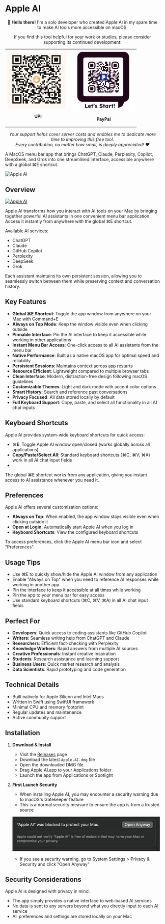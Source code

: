 # Apple AI

<div align="center">
  <p>👋 <strong>Hello there!</strong> I'm a solo developer who created Apple AI in my spare time to make AI tools more accessible on macOS.</p>
  <p>If you find this tool helpful for your work or studies, please consider supporting its continued development:</p>
  
  <table>
    <tr>
      <td align="center">
        <img src="upi.png" alt="UPI QR Code" width="200"/>
        <p><strong>UPI</strong></p>
      </td>
      <td align="center">
        <img src="paypal.png" alt="PayPal QR Code" width="200"/>
        <p><strong>PayPal</strong></p>
      </td>
    </tr>
  </table>
  
  <p><em>Your support helps cover server costs and enables me to dedicate more time to improving this free tool.<br>Every contribution, no matter how small, is deeply appreciated! ❤️</em></p>
</div>

A MacOS menu bar app that brings ChatGPT, Claude, Perplexity, Copilot, DeepSeek, and Grok into one streamlined interface, accessible anywhere with a global ⌘E shortcut.

![Apple AI](interface.png)

## Overview

[![Apple AI](https://github.com/user-attachments/assets/3cb46101-0ec4-49ea-9c50-99eaa6d8344b)](https://github.com/user-attachments/assets/3cb46101-0ec4-49ea-9c50-99eaa6d8344b)

Apple AI transforms how you interact with AI tools on your Mac by bringing together powerful AI assistants in one convenient menu bar application. Access it instantly from anywhere with the global ⌘E shortcut.

Available AI services:
- ChatGPT
- Claude 
- GitHub Copilot
- Perplexity
- DeepSeek
- Grok

Each assistant maintains its own persistent session, allowing you to seamlessly switch between them while preserving context and conversation history.

## Key Features

- **Global ⌘E Shortcut**: Toggle the app window from anywhere on your Mac with Command+E
- **Always on Top Mode**: Keep the window visible even when clicking outside
- **Pinnable Interface**: Pin the AI interface to keep it accessible while working in other applications
- **Instant Menu Bar Access**: One-click access to all AI assistants from the menu bar
- **Native Performance**: Built as a native macOS app for optimal speed and reliability
- **Persistent Sessions**: Maintains context across app restarts
- **Resource Efficient**: Lightweight compared to multiple browser tabs
- **Clean Interface**: Modern, distraction-free design following macOS guidelines
- **Customizable Themes**: Light and dark mode with accent color options
- **Smart History**: Search and reference past conversations
- **Privacy Focused**: All data stored locally by default
- **Full Keyboard Support**: Copy, paste, and select all functionality in all AI chat inputs

## Keyboard Shortcuts

Apple AI provides system-wide keyboard shortcuts for quick access:

- **⌘E**: Toggle Apple AI window open/closed (works globally across all applications)
- **Copy/Paste/Select All**: Standard keyboard shortcuts (⌘C, ⌘V, ⌘A) work in all AI chat input fields
- 
The global ⌘E shortcut works from any application, giving you instant access to AI assistance whenever you need it.

## Preferences

Apple AI offers several customization options:

- **Always on Top**: When enabled, the app window stays visible even when clicking outside it
- **Open at Login**: Automatically start Apple AI when you log in
- **Keyboard Shortcuts**: View the configured keyboard shortcuts

To access preferences, click the Apple AI menu bar icon and select "Preferences".

## Usage Tips

- Use ⌘E to quickly show/hide the Apple AI window from any application
- Enable "Always on Top" when you need to reference AI responses while working in another app
- Pin the interface to keep it accessible at all times while working
- Pin the app to your menu bar for easy access
- Use standard keyboard shortcuts (⌘C, ⌘V, ⌘A) in all AI chat input fields

## Perfect For

- **Developers**: Quick access to coding assistants like GitHub Copilot
- **Writers**: Seamless writing help from ChatGPT and Claude
- **Researchers**: Efficient fact-checking with Perplexity
- **Knowledge Workers**: Rapid answers from multiple AI sources
- **Creative Professionals**: Instant creative inspiration
- **Students**: Research assistance and learning support
- **Business Users**: Quick market research and analysis
- **Data Scientists**: Rapid prototyping and code generation

## Technical Details

- Built natively for Apple Silicon and Intel Macs
- Written in Swift using SwiftUI framework
- Minimal CPU and memory footprint
- Regular updates and maintenance
- Active community support

## Installation

1. **Download & Install**
   - Visit the [Releases](https://github.com/bunnysayzz/appleai/releases) page
   - Download the latest `Apple.AI.dmg` file
   - Open the downloaded DMG file
   - Drag Apple AI.app to your Applications folder
   - Launch the app from Applications or Spotlight

2. **First Launch Security**
   - When installing Apple AI, you may encounter a security warning due to macOS's Gatekeeper feature
   - This is a normal security measure to ensure the app is from a trusted source
   
   ![Security Warning](privacyissues.png)
   - If you see a security warning, go to System Settings > Privacy & Security and click "Open Anyway"


## Security Considerations

Apple AI is designed with privacy in mind:
- The app simply provides a native interface to web-based AI services
- No data is sent to any servers beyond what you directly input to each AI service
- All preferences and settings are stored locally on your Mac

